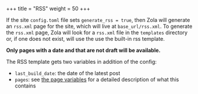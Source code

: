 +++
title = "RSS"
weight = 50
+++

If the site `config.toml` file sets `generate_rss = true`, then Zola will
generate an `rss.xml` page for the site, which will live at `base_url/rss.xml`. To
generate the `rss.xml` page, Zola will look for a `rss.xml` file in the `templates`
directory or, if one does not exist, will use the use the built-in rss template.

**Only pages with a date and that are not draft will be available.**

The RSS template gets two variables in addition of the config:

- `last_build_date`: the date of the latest post
- `pages`: see [the page variables](@/documentation/templates/pages-sections.md#page-variables) for
a detailed description of what this contains
